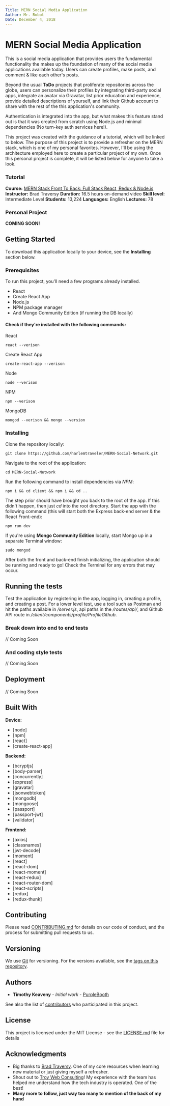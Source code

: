 ```yaml
---
Title: MERN Social Media Application
Author: Mr. Robot
Date: December 4, 2018
---
```


# MERN Social Media Application

This is a social media application that provides users the fundamental functionality the makes up the foundation of many of the social media applications available today. Users can create profiles, make posts, and comment & like each other's posts.

Beyond the usual __ToDo__ projects that proliferate repositories across the globe, users can personalize their profiles by integrating third-party social apps, integrate an avatar via Gravatar, list prior education and experience, provide detailed descriptions of yourself, and link their Github account to share with the rest of the this application's community.

Authentication is integrated into the app, but what makes this feature stand out is that it was created from scratch using Node.js and minimal dependencies (No turn-key auth services here!).

This project was created with the guidance of a tutorial, which will be linked to below. The purpose of this project is to provide a refresher on the MERN stack, which is one of my personal favorites. However, I'll be using the architecture employed here to create a particular project of my own. Once this personal project is complete, it will be listed below for anyone to take a look.

### Tutorial
**Course:** [MERN Stack Front To Back: Full Stack React, Redux & Node.js](https://www.udemy.com/mern-stack-front-to-back "A Udemy Course")
**Instructor:** Brad Traversy
**Duration:** 16.5 hours on-demand video
**Skill level:** Intermediate Level
**Students:** 13,224
**Languages:** English
**Lectures:** 78

### Personal Project
**__COMING SOON!__**

## Getting Started

To download this application locally to your device, see the **__Installing__** section below.

### Prerequisites

To run this project, you'll need a few programs already installed.
* React
* Create React App
* Node.js
* NPM package manager
* And Mongo Community Edition (if running the DB locally)

#### Check if they're installed with the following commands:

React

```
react --verison
```

Create React App

```
create-react-app --verison
```

Node

```
node --verison
```

NPM

```
npm --verison
```

MongoDB

```
mongod --verison && mongo --version
```

### Installing

Clone the repository locally:

```
git clone https://github.com/harlemtraveler/MERN-Social-Network.git
```

Navigate to the root of the application:

```
cd MERN-Social-Network
```

Run the following command to install dependencies via *NPM*:

```
npm i && cd client && npm i && cd ..
```

The step prior should have brought you back to the root of the app.
If this didn't happen, then just *cd* into the root directory.
Start the app with the following command (this will start both the Express back-end server & the React Front-end):

```
npm run dev
```

If you're using **__Mongo Community Edition__** locally, start Mongo up in a separate Terminal window:

```
sudo mongod
```

After both the front and back-end finish initializing, the application should be running and ready to go! Check the Terminal for any errors that may occur.

## Running the tests

Test the application by registering in the app, logging in, creating a profile, and creating a post. For a lower level test, use a tool such as Postman and hit the paths available in */server.js*, api paths in the */routes/api/*, and Github API route in */client/components/profile/ProfileGithub*.

### Break down into end to end tests

// Coming Soon

### And coding style tests

// Coming Soon

## Deployment

// Coming Soon

## Built With

**Device:**
* [node]
* [npm]
* [react]
* [create-react-app]

**Backend:**
* [bcryptjs]
* [body-parser]
* [concurrently]
* [express]
* [gravatar]
* [jsonwebtoken]
* [mongodb]
* [mongoose]
* [passport]
* [passport-jwt]
* [validator]

**Frontend:**
* [axios]
* [classnames]
* [jwt-decode]
* [moment]
* [react]
* [react-dom]
* [react-moment]
* [react-redux]
* [react-router-dom]
* [react-scripts]
* [redux]
* [redux-thunk]

## Contributing

Please read [CONTRIBUTING.md](https://gist.github.com/PurpleBooth/b24679402957c63ec426) for details on our code of conduct, and the process for submitting pull requests to us.

## Versioning

We use [Git](http://git-scm.org/) for versioning. For the versions available, see the [tags on this repository](https://github.com/harlemtraveler/MERN-Social-Network/tags).

## Authors

* **Timothy Keaveny** - *Initial work* - [PurpleBooth](https://github.com/harlemtraveler/MERN-Social-Network)

See also the list of [contributors](https://github.com/harlemtraveler/MERN-Social-Network/contributors) who participated in this project.

## License

This project is licensed under the MIT License - see the [LICENSE.md](LICENSE.md) file for details

## Acknowledgments

* Big thanks to [Brad Traversy](http://www.traversymedia.com/). One of my core resources when learning new material or just giving myself a refresher.
* Shout out to [Troy Web Consulting](https://www.troyweb.com/)! My experience with the team has helped me understand how the tech industry is operated. One of the best!
* **__Many more to follow, just way too many to mention of the back of my hand__**
